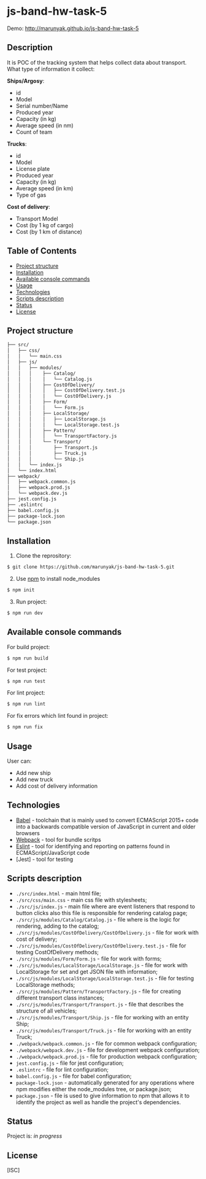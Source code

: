 # js-band-hw-task-5

Demo: http://marunyak.github.io/js-band-hw-task-5

## Description
It is POC of the tracking system that helps collect data about transport.
What type of information it collect:

**Ships/Argosy**:
 - id
 - Model
 - Serial number/Name
 - Produced year
 - Capacity (in kg)
 - Average speed (in nm)
 - Count of team

**Trucks**:
 - id
 - Model
 - License plate
 - Produced year
 - Capacity (in kg)
 - Average speed (in km)
 - Type of gas

**Cost of delivery**:
 - Transport Model
 - Cost (by 1 kg of cargo)
 - Cost (by 1 km of distance)

## Table of Contents
* [Project structure](#project-structure)
* [Installation](#installation)
* [Available console commands](#other-commands)
* [Usage](#usage)
* [Technologies](#technologies)
* [Scripts description](#scripts-description)
* [Status](#status)
* [License](#license)

## Project structure
```sh
├── src/
│   ├── css/
│   │   └── main.css
│   ├── js/
│   │   ├── modules/
│   │   │    ├── Catalog/
│   │   │    │   └── Catalog.js
│   │   │    ├── CostOfDelivery/
│   │   │    │   ├── CostOfDelivery.test.js
│   │   │    │   └── CostOfDelivery.js
│   │   │    ├── Form/
│   │   │    │   └── Form.js
│   │   │    ├── LocalStorage/
│   │   │    │   ├── LocalStorage.js
│   │   │    │   └── LocalStorage.test.js
│   │   │    ├── Pattern/
│   │   │    │   └── TransportFactory.js
│   │   │    └── Transport/
│   │   │        ├── Transport.js
│   │   │        ├── Truck.js
│   │   │        └── Ship.js
│   │   └── index.js
│   └── index.html
├── webpack/
│   ├── webpack.common.js
│   ├── webpack.prod.js
│   └── webpack.dev.js
├── jest.config.js
├── .eslintrc
├── babel.config.js
├── package-lock.json
└── package.json
```
## Installation
1. Clone the reprository:
```sh
$ git clone https://github.com/marunyak/js-band-hw-task-5.git
```
2. Use [npm](https://npmjs.org/) to install node_modules
```sh
$ npm init
```
3. Run project:
```sh
$ npm run dev
```

## Available console commands
For build project:
```sh
$ npm run build
```

For test project:
```sh
$ npm run test
```
For lint project:
```sh
$ npm run lint
```
For fix errors which lint found in project:
```sh
$ npm run fix
```
## Usage
User can:
- Add new ship
- Add new truck
- Add cost of delivery information

## Technologies
 - [Babel](https://babeljs.io/) - toolchain that is mainly used to convert ECMAScript 2015+ code into a backwards compatible version of JavaScript in current and older browsers
 - [Webpack](https://webpack.js.org/) - tool for bundle scritps
 - [Eslint](https://eslint.org/) - tool for identifying and reporting on patterns found in ECMAScript/JavaScript code
 - [Jest] - tool for testing 
## Scripts description
* `./src/index.html` - main html file;
* `./src/css/main.css` - main css file with stylesheets;
* `./src/js/index.js` - main file where are event listeners that respond to button clicks also this file is responsible for rendering  catalog page;
* `./src/js/modules/Catalog/Catalog.js` - file where is the logic for rendering, adding to the catalog;
* `./src/js/modules/CostOfDelivery/CostOfDelivery.js` - file for work with cost of delivery;
* `./src/js/modules/CostOfDelivery/CostOfDelivery.test.js` - file for testing CostOfDelivery methods;
* `./src/js/modules/Form/Form.js` - file for work with forms;
* `./src/js/modules/LocalStorage/LocalStorage.js` - file for work with LocalStorage for set and get JSON file with information;
* `./src/js/modules/LocalStorage/LocalStorage.test.js` - file for testing LocalStorage methods;
* `./src/js/modules/Pattern/TransportFactory.js` - file for creating different transport class instances;
* `./src/js/modules/Transport/Transport.js` - file that describes the structure of all vehicles;
* `./src/js/modules/Transport/Ship.js` - file for working with an entity Ship;
* `./src/js/modules/Transport/Truck.js` - file for working with an entity Truck;
* `./webpack/webpack.common.js` - file for common webpack configuration;
* `./webpack/webpack.dev.js` - file for development webpack configuration;
* `./webpack/webpack.prod.js` - file for production webpack configuration;
* `jest.config.js` - file for jest configuration;
* `.eslintrc` - file for lint configuration;
* `babel.config.js` - file for babel configuration;
* `package-lock.json` - automatically generated for any operations where npm modifies either the node_modules tree, or package.json;
* `package.json` - file is used to give information to npm that allows it to identify the project as well as handle the project's dependencies.

## Status
Project is: _in progress_

## License
[ISC]
